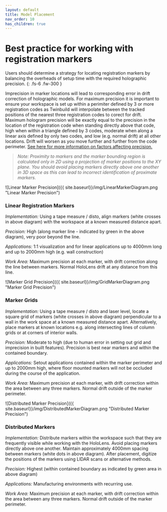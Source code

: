 ```yaml
---
layout: default
title: Model Placement
nav_order: 10
has_children: true
---
```


# Best practice for working with registration markers

Users should determine a strategy for locating registration markers by balancing the overheads of setup time with the required holographic precision.
{: .fs-6 .fw-300 }

Imprecision in marker locations will lead to corresponding error in drift correction of holographic models. For maximum precision it is important to ensure your workspace is set up within a perimiter defined by 3 or more registration codes as Twinbuild will interpolate between the tracked positions of the nearest three registration codes to corect for drift. Maximum hologram precision will be exactly equal to the precision in the location of the registration code when standing directly above that code, high when within a triangle defined by 3 codes, moderate when along a linear axis defined by only two codes, and low (e.g. normal drift) at all other locations. Drift will worsen as you move further and further from the code perimeter. [See here for more information on factors affecting precision.](/hololens-precision)

> _Note: Proximity to markers and the marker bounding region is calculated only in 2D using a projection of marker positions to the XY plane. You should avoid placing markers directly above one another in 3D space as this can lead to incorrect identification of proximate markers._

![Linear Marker Precision]({{ site.baseurl}}/img/LinearMarkerDiagram.png "Linear Marker Precision")

### Linear Registration Markers

_Implementation:_ Using a tape measure / disto, align markers (white crosses in above diagram) with the workspace at a known measured distance apart.

_Precision:_ High (along marker line - indicated by green in the above diagram), very poor beyond the line.

_Applications:_ 1:1 visualization and for linear applications up to 4000mm long and up to 2000mm high (e.g. wall construction)

_Work Area:_ Maximum precision at each marker, with drift correction along the line between markers. Normal HoloLens drift at any distance from this line.

![Marker Grid Precision]({{ site.baseurl}}/img/GridMarkerDiagram.png "Marker Grid Precision")

### Marker Grids

_Implementation:_ Using a tape measure / disto and laser level, locate a square grid of markers (white crosses in above diagram) perpendicular to a wall in the work space at a known measured distance apart. Alternatively, place markers at known locations e.g. along intersecting lines of column grids or at corners of interior walls.

_Precision:_ Moderate to high (due to human error in setting out grid and imprecision in built features). Precision is best near markers and within the contained boundary.

_Applications:_ Setout applications contained within the marker perimeter and up to 2000mm high, where floor mounted markers will not be occluded during the course of the application.

_Work Area:_ Maximum precision at each marker, with drift correction within the area between any three markers. Normal drift outside of the marker perimeter.

![Distributed Marker Precision]({{ site.baseurl}}/img/DistributedMarkerDiagram.png "Distributed Marker Precision")

### Distributed Markers

_Implementation:_ Distribute markers within the workspace such that they are frequently visible while working with the HoloLens. Avoid placing markers directly above one another. Maintain approximately 4000mm spacing between markers (white dots in above diagram). After placement, digitize the positions of the markers using LIDAR scans or alternative methods.

_Precision:_ Highest (within contained boundary as indicated by green area in above diagram)

_Applications:_ Manufacturing environments with recurring use.

_Work Area:_ Maximum precision at each marker, with drift correction within the area between any three markers. Normal drift outside of the marker perimeter.
